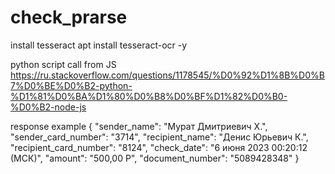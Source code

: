 # check_prarse

install tesseract
apt install tesseract-ocr -y

python script call from JS
https://ru.stackoverflow.com/questions/1178545/%D0%92%D1%8B%D0%B7%D0%BE%D0%B2-python-%D1%81%D0%BA%D1%80%D0%B8%D0%BF%D1%82%D0%B0-%D0%B2-node-js

response example
{
  "sender_name": "Мурат Дмитриевич Х.", 
  "sender_card_number": "3714", 
  "recipient_name": "Денис Юрьевич К.", 
  "recipient_card_number": "8124", 
  "check_date": "6 июня 2023 00:20:12 (МСК)", 
  "amount": "500,00 Р", 
  "document_number": "5089428348"
}
